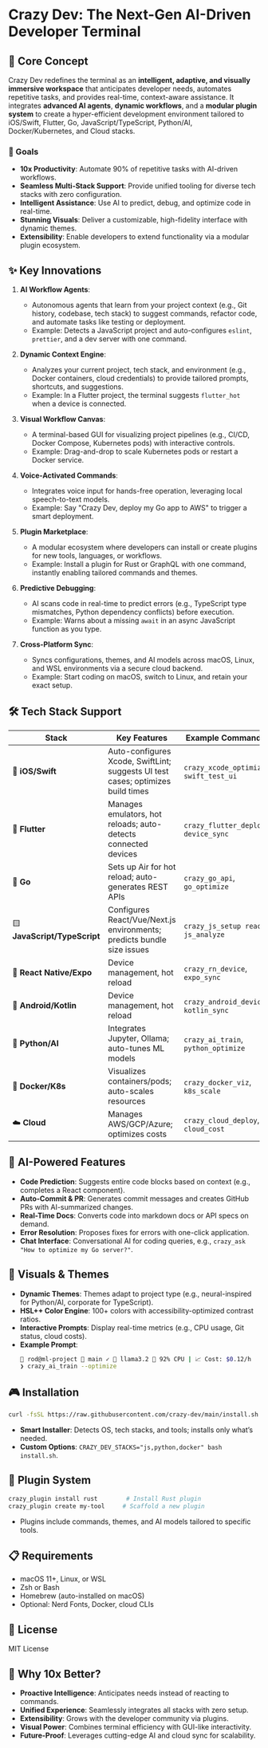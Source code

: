 # Crazy Dev: The Next-Gen AI-Driven Developer Terminal

## 🚀 Core Concept
Crazy Dev redefines the terminal as an **intelligent, adaptive, and visually immersive workspace** that anticipates developer needs, automates repetitive tasks, and provides real-time, context-aware assistance. It integrates **advanced AI agents**, **dynamic workflows**, and a **modular plugin system** to create a hyper-efficient development environment tailored to iOS/Swift, Flutter, Go, JavaScript/TypeScript, Python/AI, Docker/Kubernetes, and Cloud stacks.

### 🎯 Goals
- **10x Productivity**: Automate 90% of repetitive tasks with AI-driven workflows.
- **Seamless Multi-Stack Support**: Provide unified tooling for diverse tech stacks with zero configuration.
- **Intelligent Assistance**: Use AI to predict, debug, and optimize code in real-time.
- **Stunning Visuals**: Deliver a customizable, high-fidelity interface with dynamic themes.
- **Extensibility**: Enable developers to extend functionality via a modular plugin ecosystem.

## ✨ Key Innovations
1. **AI Workflow Agents**:
   - Autonomous agents that learn from your project context (e.g., Git history, codebase, tech stack) to suggest commands, refactor code, and automate tasks like testing or deployment.
   - Example: Detects a JavaScript project and auto-configures `eslint`, `prettier`, and a dev server with one command.

2. **Dynamic Context Engine**:
   - Analyzes your current project, tech stack, and environment (e.g., Docker containers, cloud credentials) to provide tailored prompts, shortcuts, and suggestions.
   - Example: In a Flutter project, the terminal suggests `flutter_hot` when a device is connected.

3. **Visual Workflow Canvas**:
   - A terminal-based GUI for visualizing project pipelines (e.g., CI/CD, Docker Compose, Kubernetes pods) with interactive controls.
   - Example: Drag-and-drop to scale Kubernetes pods or restart a Docker service.

4. **Voice-Activated Commands**:
   - Integrates voice input for hands-free operation, leveraging local speech-to-text models.
   - Example: Say "Crazy Dev, deploy my Go app to AWS" to trigger a smart deployment.

5. **Plugin Marketplace**:
   - A modular ecosystem where developers can install or create plugins for new tools, languages, or workflows.
   - Example: Install a plugin for Rust or GraphQL with one command, instantly enabling tailored commands and themes.

6. **Predictive Debugging**:
   - AI scans code in real-time to predict errors (e.g., TypeScript type mismatches, Python dependency conflicts) before execution.
   - Example: Warns about a missing `await` in an async JavaScript function as you type.

7. **Cross-Platform Sync**:
   - Syncs configurations, themes, and AI models across macOS, Linux, and WSL environments via a secure cloud backend.
   - Example: Start coding on macOS, switch to Linux, and retain your exact setup.

## 🛠️ Tech Stack Support
| Stack | Key Features | Example Commands |
|-------|--------------|------------------|
| 📱 **iOS/Swift** | Auto-configures Xcode, SwiftLint; suggests UI test cases; optimizes build times | `crazy_xcode_optimize`, `swift_test_ui` |
| 🦋 **Flutter** | Manages emulators, hot reloads; auto-detects connected devices | `crazy_flutter_deploy`, `device_sync` |
| 🐹 **Go** | Sets up Air for hot reload; auto-generates REST APIs | `crazy_go_api`, `go_optimize` |
| 🟨 **JavaScript/TypeScript** | Configures React/Vue/Next.js environments; predicts bundle size issues | `crazy_js_setup react`, `js_analyze` |
| 📱 **React Native/Expo** | Device management, hot reload | `crazy_rn_device`, `expo_sync` |
| 💪 **Android/Kotlin** | Device management, hot reload | `crazy_android_device`, `kotlin_sync` |
| 🐍 **Python/AI** | Integrates Jupyter, Ollama; auto-tunes ML models | `crazy_ai_train`, `python_optimize` |
| 🐳 **Docker/K8s** | Visualizes containers/pods; auto-scales resources | `crazy_docker_viz`, `k8s_scale` |
| ☁️ **Cloud** | Manages AWS/GCP/Azure; optimizes costs | `crazy_cloud_deploy`, `cloud_cost` |

## 🤖 AI-Powered Features
- **Code Prediction**: Suggests entire code blocks based on context (e.g., completes a React component).
- **Auto-Commit & PR**: Generates commit messages and creates GitHub PRs with AI-summarized changes.
- **Real-Time Docs**: Converts code into markdown docs or API specs on demand.
- **Error Resolution**: Proposes fixes for errors with one-click application.
- **Chat Interface**: Conversational AI for coding queries, e.g., `crazy_ask "How to optimize my Go server?"`.

## 🎨 Visuals & Themes
- **Dynamic Themes**: Themes adapt to project type (e.g., neural-inspired for Python/AI, corporate for TypeScript).
- **HSL++ Color Engine**: 100+ colors with accessibility-optimized contrast ratios.
- **Interactive Prompts**: Display real-time metrics (e.g., CPU usage, Git status, cloud costs).
- **Example Prompt**:
  ```bash
  🧠 rod@ml-project 🐍 main ✓ 🤖 llama3.2 🚀 92% CPU | 📈 Cost: $0.12/h
  ❯ crazy_ai_train --optimize
  ```

## 🎮 Installation
```bash
curl -fsSL https://raw.githubusercontent.com/crazy-dev/main/install.sh | bash
```
- **Smart Installer**: Detects OS, tech stacks, and tools; installs only what’s needed.
- **Custom Options**: `CRAZY_DEV_STACKS="js,python,docker" bash install.sh`.

## 🧩 Plugin System
```bash
crazy_plugin install rust        # Install Rust plugin
crazy_plugin create my-tool     # Scaffold a new plugin
```
- Plugins include commands, themes, and AI models tailored to specific tools.

## 📋 Requirements
- macOS 11+, Linux, or WSL
- Zsh or Bash
- Homebrew (auto-installed on macOS)
- Optional: Nerd Fonts, Docker, cloud CLIs

## 📜 License
MIT License

## 🌟 Why 10x Better?
- **Proactive Intelligence**: Anticipates needs instead of reacting to commands.
- **Unified Experience**: Seamlessly integrates all stacks with zero setup.
- **Extensibility**: Grows with the developer community via plugins.
- **Visual Power**: Combines terminal efficiency with GUI-like interactivity.
- **Future-Proof**: Leverages cutting-edge AI and cloud sync for scalability.